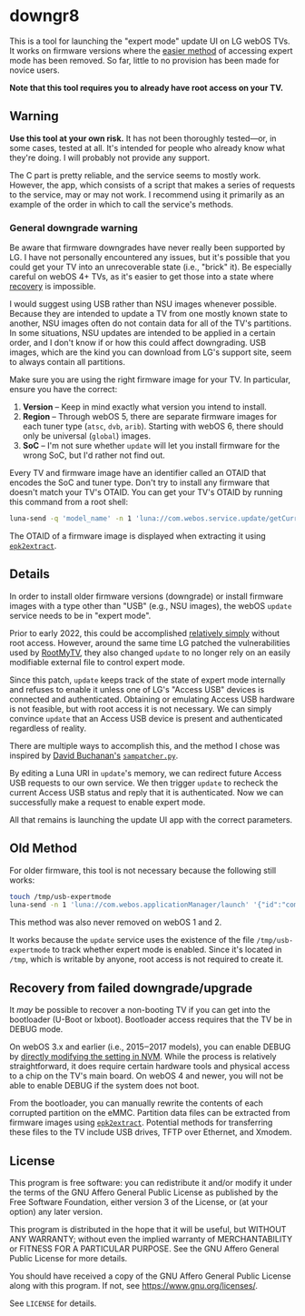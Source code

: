 # downgr8

This is a tool for launching the "expert mode" update UI on LG webOS TVs. It
works on firmware versions where the [easier method](#old-method) of
accessing expert mode has been removed. So far, little to no provision has been
made for novice users.

**Note that this tool requires you to already have root access on your TV.**

## Warning

**Use this tool at your own risk.** It has not been thoroughly tested&mdash;or,
in some cases, tested at all. It's intended for people who already know what
they're doing. I will probably not provide any support. 

The C part is pretty reliable, and the service seems to mostly work. However,
the app, which consists of a script that makes a series of requests to the
service, may or may not work. I recommend using it primarily as an example of
the order in which to call the service's methods.


### General downgrade warning

Be aware that firmware downgrades have never really been supported by LG. I have
not personally encountered any issues, but it's possible that you could get your
TV into an unrecoverable state (i.e., "brick" it). Be especially careful on
webOS 4+ TVs, as it's easier to get those into a state where
[recovery](#recovery) is impossible.

I would suggest using USB rather than NSU images whenever possible. Because they
are intended to update a TV from one mostly known state to another, NSU images
often do not contain data for all of the TV's partitions. In some situations,
NSU updates are intended to be applied in a certain order, and I don't know if
or how this could affect downgrading. USB images, which are the kind you can
download from LG's support site, seem to always contain all partitions.

Make sure you are using the right firmware image for your TV. In particular,
ensure you have the correct:  
  1. **Version** &ndash; Keep in mind exactly what version you intend to install.
  2. **Region** &ndash; Through webOS 5, there are separate firmware images for
   each tuner type (`atsc`, `dvb`, `arib`). Starting with webOS 6, there should
   only be universal (`global`) images.
  3. **SoC** &ndash; I'm not sure whether `update` will let you install firmware
   for the wrong SoC, but I'd rather not find out.

Every TV and firmware image have an identifier called an OTAID that encodes the
SoC and tuner type. Don't try to install any firmware that doesn't match your
TV's OTAID. You can get your TV's OTAID by running this command from a root
shell:  
```sh
luna-send -q 'model_name' -n 1 'luna://com.webos.service.update/getCurrentSWInformation' '{}'
```
The OTAID of a firmware image is displayed when extracting it using
[`epk2extract`](https://github.com/openlgtv/epk2extract).


## Details

In order to install older firmware versions (downgrade) or install firmware
images with a type other than "USB" (e.g., NSU images), the webOS `update`
service needs to be in "expert mode".

Prior to early 2022, this could be accomplished [relatively simply](#old-method)
without root access. However, around the same time LG patched the
vulnerabilities used by
[RootMyTV](https://github.com/RootMyTV/RootMyTV.github.io/), they also changed
`update` to no longer rely on an easily modifiable external file to control
expert mode.

Since this patch, `update` keeps track of the state of expert mode internally
and refuses to enable it unless one of LG's "Access USB" devices is connected
and authenticated. Obtaining or emulating Access USB hardware is not feasible,
but with root access it is not necessary. We can simply convince `update` that
an Access USB device is present and authenticated regardless of reality.

There are multiple ways to accomplish this, and the method I chose was inspired
by [David Buchanan's](https://github.com/DavidBuchanan314)
[`sampatcher.py`](https://github.com/webosbrew/webos-homebrew-channel/blob/main/services/bin/sampatcher.py).

By editing a Luna URI in `update`'s memory, we can redirect future Access USB
requests to our own service. We then trigger `update` to recheck the current
Access USB status and reply that it is authenticated. Now we can successfully make
a request to enable expert mode.

All that remains is launching the update UI app with the correct parameters.


## Old Method <a id="old-method"></a>

For older firmware, this tool is not necessary because the following still
works:  
```sh
touch /tmp/usb-expertmode
luna-send -n 1 'luna://com.webos.applicationManager/launch' '{"id":"com.webos.app.softwareupdate","params":{"mode":"expert","flagUpdate":true}}'
```
This method was also never removed on webOS 1 and 2.

It works because the `update` service uses the existence of the file
`/tmp/usb-expertmode` to track whether expert mode is enabled. Since it's
located in `/tmp`, which is writable by anyone, root access is not required to
create it.


## Recovery from failed downgrade/upgrade <a id="recovery"></a>

It *may* be possible to recover a non-booting TV if you can get into the
bootloader (U-Boot or lxboot). Bootloader access requires that the TV be in
DEBUG mode.

On webOS 3.x and earlier (i.e., 2015‒2017 models), you can enable DEBUG by
[directly modifying the setting in
NVM](https://gist.github.com/throwaway96/827ff726981cc2cbc46a22a2ad7337a1).
While the process is relatively straightforward, it does require certain
hardware tools and physical access to a chip on the TV's main board. On webOS 4
and newer, you will not be able to enable DEBUG if the system does not boot.

From the bootloader, you can manually rewrite the contents of each corrupted
partition on the eMMC. Partition data files can be extracted from firmware
images using [`epk2extract`](https://github.com/openlgtv/epk2extract).
Potential methods for transferring these files to the TV include USB drives,
TFTP over Ethernet, and Xmodem.


## License

This program is free software: you can redistribute it and/or modify it under
the terms of the GNU Affero General Public License as published by the Free
Software Foundation, either version 3 of the License, or (at your option) any
later version.

This program is distributed in the hope that it will be useful, but WITHOUT ANY
WARRANTY; without even the implied warranty of MERCHANTABILITY or FITNESS FOR A
PARTICULAR PURPOSE. See the GNU Affero General Public License for more details.

You should have received a copy of the GNU Affero General Public License along
with this program. If not, see <https://www.gnu.org/licenses/>.

See `LICENSE` for details.
